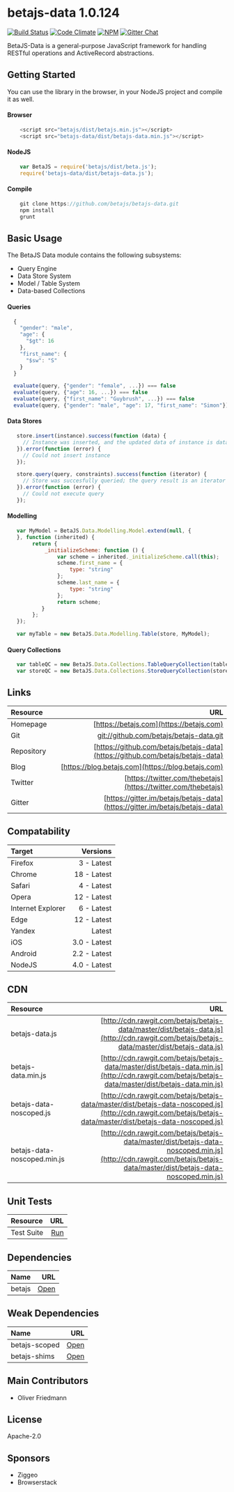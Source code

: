 # betajs-data 1.0.124
[![Build Status](https://api.travis-ci.org/betajs/betajs-data.svg?branch=master)](https://travis-ci.org/betajs/betajs-data)
[![Code Climate](https://codeclimate.com/github/betajs/betajs-data/badges/gpa.svg)](https://codeclimate.com/github/betajs/betajs-data)
[![NPM](https://img.shields.io/npm/v/betajs-data.svg?style=flat)](https://www.npmjs.com/package/betajs-data)
[![Gitter Chat](https://badges.gitter.im/betajs/betajs-data.svg)](https://gitter.im/betajs/betajs-data)

BetaJS-Data is a general-purpose JavaScript framework for handling RESTful operations and ActiveRecord abstractions.



## Getting Started


You can use the library in the browser, in your NodeJS project and compile it as well.

#### Browser

```javascript
	<script src="betajs/dist/betajs.min.js"></script>
	<script src="betajs-data/dist/betajs-data.min.js"></script>
``` 

#### NodeJS

```javascript
	var BetaJS = require('betajs/dist/beta.js');
	require('betajs-data/dist/betajs-data.js');
```

#### Compile

```javascript
	git clone https://github.com/betajs/betajs-data.git
	npm install
	grunt
```



## Basic Usage


The BetaJS Data module contains the following subsystems:
- Query Engine
- Data Store System
- Model / Table System
- Data-based Collections

#### Queries

```javascript
  {
    "gender": "male",
    "age": {
      "$gt": 16
    },
    "first_name": {
      "$sw": "S"
    }
  }
```

```javascript
  evaluate(query, {"gender": "female", ...}) === false
  evaluate(query, {"age": 16, ...}) === false
  evaluate(query, {"first_name": "Guybrush", ...}) === false
  evaluate(query, {"gender": "male", "age": 17, "first_name": "Simon"}) === true
``` 

#### Data Stores

```javascript
   store.insert(instance).success(function (data) {
     // Instance was inserted, and the updated data of instance is data (including the id)
   }).error(function (error) {
     // Could not insert instance
   });
```

```javascript
   store.query(query, constraints).success(function (iterator) {
     // Store was succesfully queried; the query result is an iterator over matched instances.
   }).error(function (error) {
     // Could not execute query
   });
```


#### Modelling

```javascript
   var MyModel = BetaJS.Data.Modelling.Model.extend(null, {
   }, function (inherited) {
        return {
            _initializeScheme: function () {
                var scheme = inherited._initializeScheme.call(this);
                scheme.first_name = {
                    type: "string"
                };
                scheme.last_name = {
                    type: "string"
                };
                return scheme;
           }
        };
   });
```

```javascript
   var myTable = new BetaJS.Data.Modelling.Table(store, MyModel);
```


#### Query Collections

```javascript
   var tableQC = new BetaJS.Data.Collections.TableQueryCollection(table, query, options);
   var storeQC = new BetaJS.Data.Collections.StoreQueryCollection(store, query, options);
```



## Links
| Resource   | URL |
| :--------- | --: |
| Homepage   | [https://betajs.com](https://betajs.com) |
| Git        | [git://github.com/betajs/betajs-data.git](git://github.com/betajs/betajs-data.git) |
| Repository | [https://github.com/betajs/betajs-data](https://github.com/betajs/betajs-data) |
| Blog       | [https://blog.betajs.com](https://blog.betajs.com) | 
| Twitter    | [https://twitter.com/thebetajs](https://twitter.com/thebetajs) | 
| Gitter     | [https://gitter.im/betajs/betajs-data](https://gitter.im/betajs/betajs-data) | 



## Compatability
| Target | Versions |
| :----- | -------: |
| Firefox | 3 - Latest |
| Chrome | 18 - Latest |
| Safari | 4 - Latest |
| Opera | 12 - Latest |
| Internet Explorer | 6 - Latest |
| Edge | 12 - Latest |
| Yandex | Latest |
| iOS | 3.0 - Latest |
| Android | 2.2 - Latest |
| NodeJS | 4.0 - Latest |


## CDN
| Resource | URL |
| :----- | -------: |
| betajs-data.js | [http://cdn.rawgit.com/betajs/betajs-data/master/dist/betajs-data.js](http://cdn.rawgit.com/betajs/betajs-data/master/dist/betajs-data.js) |
| betajs-data.min.js | [http://cdn.rawgit.com/betajs/betajs-data/master/dist/betajs-data.min.js](http://cdn.rawgit.com/betajs/betajs-data/master/dist/betajs-data.min.js) |
| betajs-data-noscoped.js | [http://cdn.rawgit.com/betajs/betajs-data/master/dist/betajs-data-noscoped.js](http://cdn.rawgit.com/betajs/betajs-data/master/dist/betajs-data-noscoped.js) |
| betajs-data-noscoped.min.js | [http://cdn.rawgit.com/betajs/betajs-data/master/dist/betajs-data-noscoped.min.js](http://cdn.rawgit.com/betajs/betajs-data/master/dist/betajs-data-noscoped.min.js) |


## Unit Tests
| Resource | URL |
| :----- | -------: |
| Test Suite | [Run](http://rawgit.com/betajs/betajs-data/master/tests/tests.html) |


## Dependencies
| Name | URL |
| :----- | -------: |
| betajs | [Open](https://github.com/betajs/betajs) |


## Weak Dependencies
| Name | URL |
| :----- | -------: |
| betajs-scoped | [Open](https://github.com/betajs/betajs-scoped) |
| betajs-shims | [Open](https://github.com/betajs/betajs-shims) |


## Main Contributors

- Oliver Friedmann

## License

Apache-2.0






## Sponsors

- Ziggeo
- Browserstack


